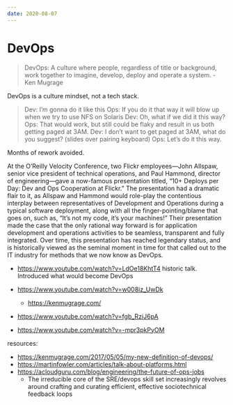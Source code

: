 ```yaml
---
date: 2020-08-07
---
```


# DevOps

> DevOps: A culture where people, regardless of title or background, work together to imagine, develop, deploy and operate a system.
> -Ken Mugrage

DevOps is a culture mindset, not a tech stack.

> Dev: I’m gonna do it like this
> Ops: If you do it that way it will blow up when we try to use NFS on Solaris
> Dev: Oh, what if we did it this way?
> Ops: That would work, but still could be flaky and result in us both getting paged at 3AM.
> Dev: I don’t want to get paged at 3AM, what do you suggest? (slides over pairing keyboard)
> Ops: Let’s do it this way.

Months of rework avoided.

At the O’Reilly Velocity Conference, two Flickr employees—John Allspaw, senior vice president of technical operations, and Paul Hammond, director of engineering—gave a now-famous presentation titled, “10+ Deploys per Day: Dev and Ops Cooperation at Flickr.”
The presentation had a dramatic flair to it, as Allspaw and Hammond would role-play the contentious interplay between representatives of Development and Operations during a typical software deployment, along with all the finger-pointing/blame that goes on, such as, “It’s not my code, it’s your machines!” Their presentation made the case that the only rational way forward is for application development and operations activities to be seamless, transparent and fully integrated.
Over time, this presentation has reached legendary status, and is historically viewed as the seminal moment in time for that called out to the IT industry for methods that we now know as DevOps.

- <https://www.youtube.com/watch?v=LdOe18KhtT4> historic talk. Introduced what would become DevOps

- <https://www.youtube.com/watch?v=w008iz_UwDk>
  - <https://kenmugrage.com/>
- <https://www.youtube.com/watch?v=fgb_RziJ6pA>
- <https://www.youtube.com/watch?v=-mpr3pkPyOM>

resources:

- <https://kenmugrage.com/2017/05/05/my-new-definition-of-devops/>
- <https://martinfowler.com/articles/talk-about-platforms.html>
- <https://acloudguru.com/blog/engineering/the-future-of-ops-jobs>
  - The irreducible core of the SRE/devops skill set increasingly revolves around crafting and curating efficient, effective sociotechnical feedback loops
